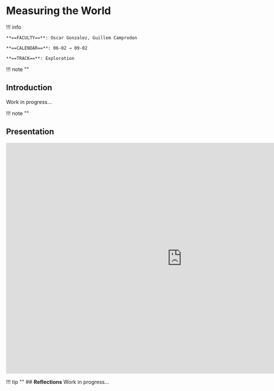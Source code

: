 # Measuring the World

!!! info 
    
    **==FACULTY==**: Oscar Gonzalez, Guillem Camprodon    

    **==CALENDAR==**: 06-02 → 09-02

    **==TRACK==**: Exploration

<div style="clear:both;"></div>

!!! note ""

## **Introduction**
Work in progress...

!!! note ""

## **Presentation**

<iframe src="https://docs.google.com/presentation/d/e/2PACX-1vSZtivQuxINoEJJEq0CZNooLLts8k-cPOOm2hRXW7us2ohm9G_VCL8YGVxwE6HhNdpe5DrxKVvlpJcr/embed?start=false&loop=false&delayms=3000" frameborder="0" width="960" height="629" allowfullscreen="true" mozallowfullscreen="true" webkitallowfullscreen="true"></iframe>

!!! tip ""
    ## **Reflections**
    Work in progress...